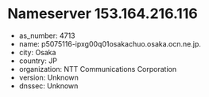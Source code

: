 # Nameserver 153.164.216.116

* as_number: 4713
* name: p5075116-ipxg00q01osakachuo.osaka.ocn.ne.jp.
* city: Osaka
* country: JP
* organization: NTT Communications Corporation
* version: Unknown
* dnssec: Unknown
